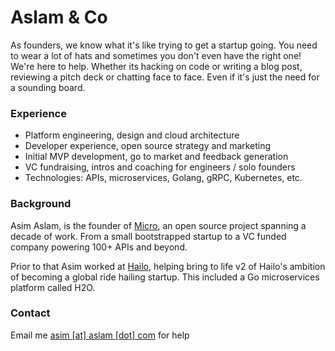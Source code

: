 # Aslam & Co

As founders, we know what it's like trying to get a startup going. You need to wear a lot of hats and sometimes you don't even have the right one! We're here to help. Whether its hacking on code or writing a blog post, reviewing a pitch deck or chatting face to face. Even if it's just the need for a sounding board.

### Experience 

- Platform engineering, design and cloud architecture
- Developer experience, open source strategy and marketing
- Initial MVP development, go to market and feedback generation
- VC fundraising, intros and coaching for engineers / solo founders
- Technologies: APIs, microservices, Golang, gRPC, Kubernetes, etc.

### Background

Asim Aslam, is the founder of [Micro](https://micro.dev), an open source project spanning a decade of work. From a small bootstrapped startup to a VC funded company powering 100+ APIs and beyond.

Prior to that Asim worked at [Hailo](https://en.wikipedia.org/wiki/Hailo), helping bring to 
life v2 of Hailo's ambition of becoming a global ride hailing startup. This included a Go microservices platform called H2O.

### Contact

Email me [asim [at] aslam [dot] com](mailto:asim@aslam.com) for help
